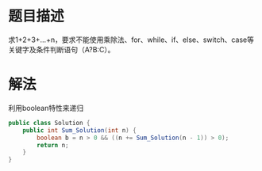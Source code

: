 # 题目描述
求1+2+3+...+n，要求不能使用乘除法、for、while、if、else、switch、case等关键字及条件判断语句（A?B:C）。

# 解法
利用boolean特性来递归

```java
public class Solution {
    public int Sum_Solution(int n) {
        boolean b = n > 0 && ((n += Sum_Solution(n - 1)) > 0);
        return n;
    }
}
```


